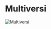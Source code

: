 # Multiversi

![Multiversi](https://raw.github.com/Zolmeister/multiversi/master/public/images/screenshot-680-420.png)
